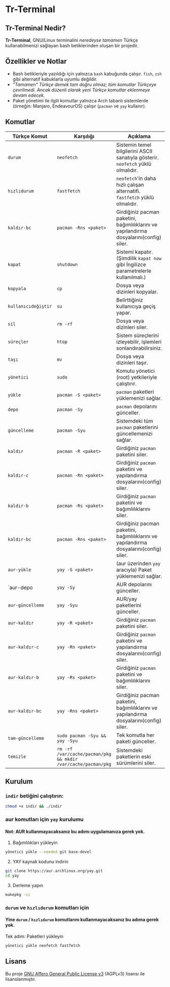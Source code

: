 # Tr-Terminal

## Tr-Terminal Nedir?

**Tr-Terminal**, GNU/Linux terminalini *neredeyse tamamen* Türkçe kullanabilmenizi sağlayan bash betiklerinden oluşan bir projedir.

## Özellikler ve Notlar

- Bash betikleriyle yazıldığı için yalnızca `bash` kabuğunda çalışır. `fish`, `zsh` gibi alternatif kabuklarla uyumlu değildir.  
- *"Tamamen" Türkçe demek tam doğru olmaz; tüm komutlar Türkçeye çevrilmedi. Ancak düzenli olarak yeni Türkçe komutlar eklenmeye devam edecek.*
- Paket yönetimi ile ilgili komutlar yalnızca Arch tabanlı sistemlerde (örneğin: Manjaro, EndeavourOS) çalışır (`pacman` ve `yay` kullanır).

## Komutlar

| Türkçe Komut           | Karşılığı                     | Açıklama |
|------------------------|-------------------------------|----------|
| `durum`                | `neofetch`                    | Sistemin temel bilgilerini ASCII sanatıyla gösterir. `neofetch` yüklü olmalıdır.         |
| `hızlıdurum`           | `fastfetch`                   | `neofetch`'in daha hızlı çalışan alternatifi. `fastfetch` yüklü olmalıdır.               |
| `kaldır-bc`            | `pacman -Rns <paket>`         | Girdiğiniz pacman paketini, bağımlılıklarını ve yapılandırma dosyalarını(config) siler.  |
| `kapat`                | `shutdown`                    | Sistemi kapatır. (Şimdilik `kapat now` gibi İngilizce parametrelerle kullanılmalı.)      |
| `kopyala`              | `cp`                          | Dosya veya dizinleri kopyalar.                                                           |
| `kullanıcıdeğiştir`    | `su`                          | Belirttiğiniz kullanıcıya geçiş yapar.                                                   |
| `sil`                  | `rm -rf`                      | Dosya veya dizinleri siler.                                                              |
| `süreçler`             | `htop`                        | Sistem süreçlerini izleyebilir, işlemleri sonlandırabilirsiniz.                          |
| `taşı`                 | `mv`                          | Dosya veya dizinleri taşır.                                                              |
| `yönetici`             | `sudo`                        | Komutu yönetici (root) yetkileriyle çalıştırır.                                          |
| `yükle`                | `pacman -S <paket>`           | `pacman` paketleri yüklemenizi sağlar.                                                   |
| `depo`                 | `pacman -Sy`                  | `pacman` depolarını günceller.                                                           |
| `güncelleme`           | `pacman -Syu`                 | Sistemdeki tüm `pacman` paketlerini güncellemenizi sağlar.                               |
| `kaldır`               | `pacman -R <paket>`           | Girdiğiniz `pacman` paketini siler.                                                      |
| `kaldır-c`             | `pacman -Rn <paket>`          | Girdiğiniz `pacman` paketini ve yapılandırma dosyalarını(config) siler.                  |
| `kaldır-b`             | `pacman -Rs <paket>`          | Girdiğiniz `pacman` paketini ve bağımlılıklarını siler.                                  |
| `kaldır-bc`            | `pacman -Rns <paket>`         | Girdiğiniz pacman paketini, bağımlılıklarını ve yapılandırma dosyalarını(config) siler.  | 
| `aur-yükle`            | `yay -S <paket>`              | (aur üzerinden `yay` aracıyla) Paket yüklemenizi sağlar.                                 |
| `aur-depo              | `yay -Sy`                     | AUR depolarını günceller.                                                                |
| `aur-güncelleme`       | `yay -Syu`                    | AUR/yay paketlerini günceller.                                                           |
| `aur-kaldır`           | `yay -R <paket>`              | Girdiğiniz `pacman` paketini siler.                                                      |
| `aur-kaldır-c`         | `yay -Rn <paket>`             | Girdiğiniz `pacman` paketini ve yapılandırma dosyalarını(config) siler.                  |
| `aur-kaldır-b`         | `yay -Rs <paket>`             | Girdiğiniz `pacman` paketini ve bağımlılıklarını siler.                                  |
| `aur-kaldır-bc`        | `yay -Rns <paket>`            | Girdiğiniz pacman paketini, bağımlılıklarını ve yapılandırma dosyalarını(config) siler.  |
| `tam-güncelleme`       | `sudo pacman -Syu && yay -Syu`| Tek komutla her paketi günceller.                                                        |
| `temizle`              | `rm -rf /var/cache/pacman/pkg && mkdir /var/cache/pacman/pkg` | Sistemdeki paketlerin eski sürümlerini siler.            |

## Kurulum
### `indir` betiğini çalıştırın:

```bash
chmod +x indir && ./indir
```
### aur komutları için `yay` kurulumu
#### Not: AUR kullanmayacaksanız bu adımı uygulamanıza gerek yok.
1. Bağımlılıkları yükleyin

```bash
yönetici yükle --needed git base-devel
```

2. YAY kaynak kodunu indirin

```bash
git clone https://aur.archlinux.org/yay.git
cd yay
```

3. Derleme yapın

```bash
makepkg -si
``` 

### `durum` ve `hızlıdurum` komutları için
#### Yine `durum` / `hızlıdurum` komutlarını kullanmayacaksanız bu adıma gerek yok.
Tek adım: Paketleri yükleyin
```bash
yönetici yükle neofetch fastfetch
```

## Lisans

Bu proje [GNU Affero General Public License v3](https://www.gnu.org/licenses/agpl-3.0.html) (AGPLv3) lisansı ile lisanslanmıştır.
